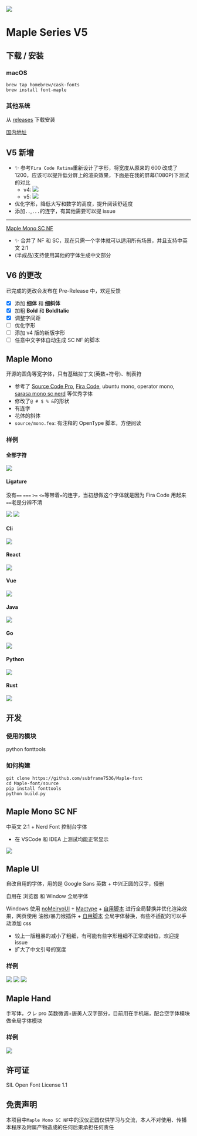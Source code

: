 ![](/img/head.svg)

# Maple Series V5

## 下载 / 安装

### macOS

```
brew tap homebrew/cask-fonts
brew install font-maple
```

### 其他系统

从 [releases](https://github.com/subframe7536/Maple-font/releases) 下载安装

[国内地址](https://gitee.com/subframe7536/Maple/releases/v5.0)

## V5 新增

- ✨ 参考`Fira Code Retina`重新设计了字形，将宽度从原来的 600 改成了 1200，应该可以提升低分屏上的渲染效果，下面是在我的屏幕(1080P)下测试的对比
  - v4: ![](/img/sizechange.gif)
  - v5: ![](/img/sizechange1.gif)
- 优化字形，降低大写和数字的高度，提升阅读舒适度
- 添加`..`,`...`的连字，有其他需要可以提 issue

---

[Maple Mono SC NF](#maple-mono-sc-nf)

- ✨ 合并了 NF 和 SC，现在只需一个字体就可以适用所有场景，并且支持中英文 2:1
- (半成品)支持使用其他的字体生成中文部分

## V6 的更改

已完成的更改会发布在 Pre-Release 中，欢迎反馈

- [x] 添加 **细体** 和 **细斜体**
- [x] 加粗 **Bold** 和 **BoldItalic**
- [x] 调整字间距
- [ ] 优化字形
- [ ] 添加 v4 版的新版字形
- [ ] 任意中文字体自动生成 SC NF 的脚本

## Maple Mono

开源的圆角等宽字体，只有基础拉丁文(英数+符号)、制表符

- 参考了 [Source Code Pro](https://github.com/adobe-fonts/source-code-pro), [Fira Code](https://github.com/tonsky/FiraCode), ubuntu mono, operator mono, [sarasa mono sc nerd](https://github.com/laishulu/Sarasa-Mono-SC-Nerd) 等优秀字体
- 修改了`@ # $ % &`的形状
- 有连字
- 花体的斜体
- `source/mono.fea`: 有注释的 OpenType 脚本，方便阅读

### 样例

#### 全部字符

![](img/base.png)

#### Ligature

没有`==` `===` `>=` `<=`等带着`=`的连字，当初想做这个字体就是因为 Fira Code 用起来`==`老是分辨不清

![](img/ligature.png)
![](img/ligature.gif)

#### Cli

![](img/code_sample/cli.webp)

#### React

![](img/code_sample/react.webp)

#### Vue

![](img/code_sample/vue.webp)

#### Java

![](img/code_sample/java.webp)

#### Go

![](img/code_sample/go.webp)

#### Python

![](img/code_sample/python.webp)

#### Rust

![](img/code_sample/rust.webp)

## 开发

### 使用的模块

python fonttools

### 如何构建

```
git clone https://github.com/subframe7536/Maple-font
cd Maple-font/source
pip install fonttools
python build.py
```

## Maple Mono SC NF

中英文 2:1 + Nerd Font 控制台字体

- 在 VSCode 和 IDEA 上测试均能正常显示

![](/img/CE21.png)

## Maple UI

自改自用的字体，用的是 Google Sans 英数 + 中兴正圆的汉字，侵删

自用在 浏览器 和 Window 全局字体

Windows 使用 [noMeiryoUI](https://github.com/Tatsu-syo/noMeiryoUI) + [Mactype](https://github.com/snowie2000/mactype) + [自用脚本](https://gitee.com/subframe7536/mactype) 进行全局替换并优化渲染效果，网页使用 油猴/暴力猴插件 + [自用脚本](https://github.com/subframe7536/UserScript) 全局字体替换，有些不适配的可以手动添加 css

- 较上一版粗暴的减小了粗细，有可能有些字形粗细不正常或错位，欢迎提 issue
- 扩大了中文引号的宽度

### 样例

![](img/UI.webp)
![](img/Browser.webp)
![](img/Browser2.webp)

## Maple Hand

手写体，クレ pro 英数微调+唐美人汉字部分，目前用在手机端，配合空字体模块做全局字体模块

### 样例

![](img/%E6%89%8B%E6%9C%BA.jpg)

## 许可证

SIL Open Font License 1.1

## 免责声明

本项目中`Maple Mono SC NF`中的汉仪正圆仅供学习与交流，本人不对使用、传播本程序及附属产物造成的任何后果承担任何责任
